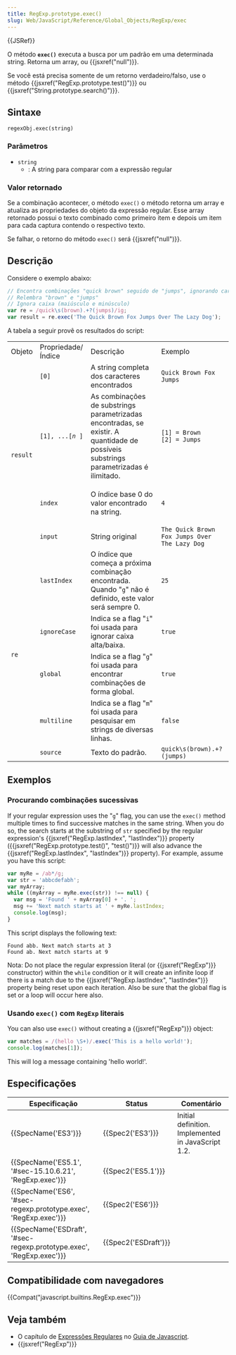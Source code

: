 ```yaml
---
title: RegExp.prototype.exec()
slug: Web/JavaScript/Reference/Global_Objects/RegExp/exec
---
```


{{JSRef}}

O método **`exec()`** executa a busca por um padrão em uma determinada string. Retorna um array, ou {{jsxref("null")}}.

Se você está precisa somente de um retorno verdadeiro/falso, use o método {{jsxref("RegExp.prototype.test()")}} ou {{jsxref("String.prototype.search()")}}.

## Sintaxe

```
regexObj.exec(string)
```

### Parâmetros

- `string`
  - : A string para comparar com a expressão regular

### Valor retornado

Se a combinação acontecer, o método `exec()` o método retorna um array e atualiza as propriedades do objeto da expressão regular. Esse array retornado possui o texto combinado como primeiro item e depois um item para cada captura contendo o respectivo texto.

Se falhar, o retorno do método `exec()` será {{jsxref("null")}}.

## Descrição

Considere o exemplo abaixo:

```js
// Encontra combinações "quick brown" seguido de "jumps", ignorando caracteres entre eles
// Relembra "brown" e "jumps"
// Ignora caixa (maiúsculo e minúsculo)
var re = /quick\s(brown).+?(jumps)/ig;
var result = re.exec('The Quick Brown Fox Jumps Over The Lazy Dog');
```

A tabela a seguir provê os resultados do script:

<table class="fullwidth-table">
  <tbody>
    <tr>
      <td class="header">Objeto</td>
      <td class="header">Propriedade/Índice</td>
      <td class="header">Descrição</td>
      <td class="header">Exemplo</td>
    </tr>
    <tr>
      <td rowspan="4"><code>result</code></td>
      <td><code>[0]</code></td>
      <td>A string completa dos caracteres encontrados</td>
      <td><code>Quick Brown Fox Jumps</code></td>
    </tr>
    <tr>
      <td>
        <code>[1], ...[<em>n</em> ]</code>
      </td>
      <td>
        As combinações de substrings parametrizadas encontradas, se existir. A
        quantidade de possíveis substrings parametrizadas é ilimitado.
      </td>
      <td>
        <code>[1] = Brown<br />[2] = Jumps</code>
      </td>
    </tr>
    <tr>
      <td><code>index</code></td>
      <td><p>O índice base 0 do valor encontrado na string.</p></td>
      <td><code>4</code></td>
    </tr>
    <tr>
      <td><code>input</code></td>
      <td>String original</td>
      <td><code>The Quick Brown Fox Jumps Over The Lazy Dog</code></td>
    </tr>
    <tr>
      <td rowspan="5"><code>re</code></td>
      <td><code>lastIndex</code></td>
      <td>
        O índice que começa a próxima combinação encontrada. Quando
        "<code>g</code>" não é definido, este valor será sempre 0.
      </td>
      <td><code>25</code></td>
    </tr>
    <tr>
      <td><code>ignoreCase</code></td>
      <td>
        Indica se a flag "<code>i</code>" foi usada para ignorar caixa
        alta/baixa.
      </td>
      <td><code>true</code></td>
    </tr>
    <tr>
      <td><code>global</code></td>
      <td>
        Indica se a flag "<code>g</code>" foi usada para encontrar combinações
        de forma global.
      </td>
      <td><code>true</code></td>
    </tr>
    <tr>
      <td><code>multiline</code></td>
      <td>
        Indica se a flag "<code>m</code>" foi usada para pesquisar em strings de
        diversas linhas.
      </td>
      <td><code>false</code></td>
    </tr>
    <tr>
      <td><code>source</code></td>
      <td>Texto do padrão.</td>
      <td><code>quick\s(brown).+?(jumps)</code></td>
    </tr>
  </tbody>
</table>

## Exemplos

### Procurando combinações sucessivas

If your regular expression uses the "`g`" flag, you can use the `exec()` method multiple times to find successive matches in the same string. When you do so, the search starts at the substring of `str` specified by the regular expression's {{jsxref("RegExp.lastIndex", "lastIndex")}} property ({{jsxref("RegExp.prototype.test()", "test()")}} will also advance the {{jsxref("RegExp.lastIndex", "lastIndex")}} property). For example, assume you have this script:

```js
var myRe = /ab*/g;
var str = 'abbcdefabh';
var myArray;
while ((myArray = myRe.exec(str)) !== null) {
  var msg = 'Found ' + myArray[0] + '. ';
  msg += 'Next match starts at ' + myRe.lastIndex;
  console.log(msg);
}
```

This script displays the following text:

```
Found abb. Next match starts at 3
Found ab. Next match starts at 9
```

Nota: Do not place the regular expression literal (or {{jsxref("RegExp")}} constructor) within the `while` condition or it will create an infinite loop if there is a match due to the {{jsxref("RegExp.lastIndex", "lastIndex")}} property being reset upon each iteration. Also be sure that the global flag is set or a loop will occur here also.

### Usando `exec()` com `RegExp` literais

You can also use `exec()` without creating a {{jsxref("RegExp")}} object:

```js
var matches = /(hello \S+)/.exec('This is a hello world!');
console.log(matches[1]);
```

This will log a message containing 'hello world!'.

## Especificações

| Especificação                                                                                | Status                       | Comentário                                         |
| -------------------------------------------------------------------------------------------- | ---------------------------- | -------------------------------------------------- |
| {{SpecName('ES3')}}                                                                     | {{Spec2('ES3')}}         | Initial definition. Implemented in JavaScript 1.2. |
| {{SpecName('ES5.1', '#sec-15.10.6.21', 'RegExp.exec')}}                     | {{Spec2('ES5.1')}}     |                                                    |
| {{SpecName('ES6', '#sec-regexp.prototype.exec', 'RegExp.exec')}}         | {{Spec2('ES6')}}         |                                                    |
| {{SpecName('ESDraft', '#sec-regexp.prototype.exec', 'RegExp.exec')}} | {{Spec2('ESDraft')}} |                                                    |

## Compatibilidade com navegadores

{{Compat("javascript.builtins.RegExp.exec")}}

## Veja também

- O capítulo de [Expressões Regulares](/pt-BR/docs/Web/JavaScript/Guide/Regular_Expressions) no [Guia de Javascript](/pt-BR/docs/Web/JavaScript/Guide).
- {{jsxref("RegExp")}}
